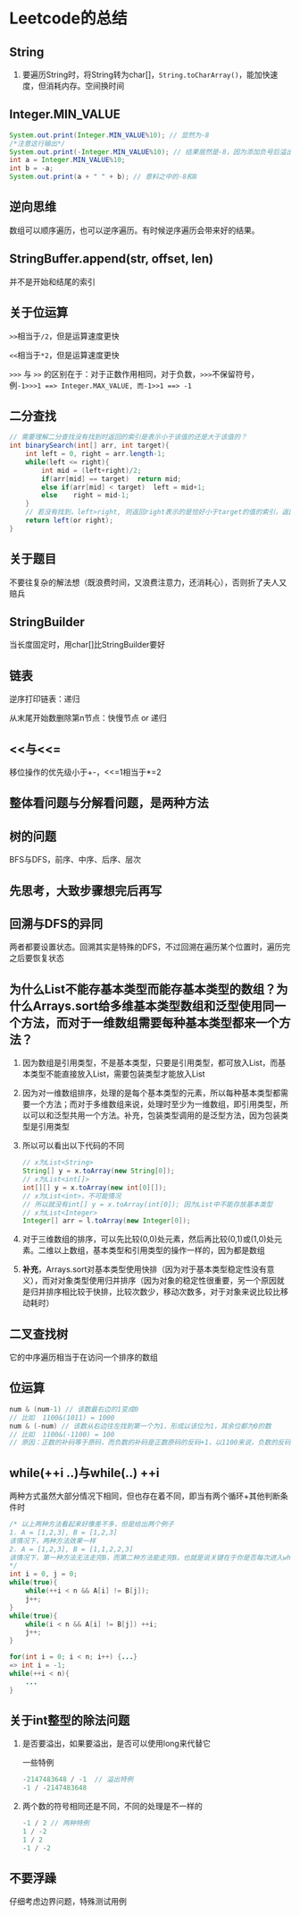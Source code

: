 # Leetcode的总结

## String

1. 要遍历String时，将String转为char[]，`String.toCharArray()`，能加快速度，但消耗内存。空间换时间

## Integer.MIN_VALUE

```java
System.out.print(Integer.MIN_VALUE%10); // 显然为-8
/*注意这行输出*/
System.out.print(-Integer.MIN_VALUE%10); // 结果居然是-8，因为添加负号后溢出了，又变成了它本身
int a = Integer.MIN_VALUE%10;
int b = -a;
System.out.print(a + " " + b); // 意料之中的-8和8 
```

## 逆向思维

数组可以顺序遍历，也可以逆序遍历。有时候逆序遍历会带来好的结果。

## StringBuffer.append(str, offset, len)

并不是开始和结尾的索引

## 关于位运算

`>>`相当于`/2`，但是运算速度更快

`<<`相当于`*2`，但是运算速度更快

`>>>` 与 `>>` 的区别在于：对于正数作用相同，对于负数，`>>>`不保留符号，例`-1>>>1 ==> Integer.MAX_VALUE, 而-1>>1 ==> -1`

## 二分查找

```java
// 需要理解二分查找没有找到时返回的索引是表示小于该值的还是大于该值的？
int binarySearch(int[] arr, int target){
    int left = 0, right = arr.length-1;
    while(left <= right){
        int mid = (left+right)/2;
        if(arr[mid] == target)	return mid;
        else if(arr[mid] < target)	left = mid+1;
        else	right = mid-1;
    }
    // 若没有找到，left>right, 则返回right表示的是恰好小于target的值的索引，返回left表示的是恰好大于target的值的索引
    return left(or right); 
}
```

## 关于题目

不要往复杂的解法想（既浪费时间，又浪费注意力，还消耗心），否则折了夫人又赔兵

## StringBuilder

当长度固定时，用char[]比StringBuilder要好

## 链表

逆序打印链表：递归

从末尾开始数删除第n节点：快慢节点 or 递归

## <<与<<=

移位操作的优先级小于+-，<<=1相当于*=2

## 整体看问题与分解看问题，是两种方法

## 树的问题

BFS与DFS，前序、中序、后序、层次

## 先思考，大致步骤想完后再写

## 回溯与DFS的异同

两者都要设置状态。回溯其实是特殊的DFS，不过回溯在遍历某个位置时，遍历完之后要恢复状态

## 为什么List不能存基本类型而能存基本类型的数组？为什么Arrays.sort给多维基本类型数组和泛型使用同一个方法，而对于一维数组需要每种基本类型都来一个方法？

1. 因为数组是引用类型，不是基本类型，只要是引用类型，都可放入List，而基本类型不能直接放入List，需要包装类型才能放入List

2. 因为对一维数组排序，处理的是每个基本类型的元素，所以每种基本类型都需要一个方法；而对于多维数组来说，处理时至少为一维数组，即引用类型，所以可以和泛型共用一个方法。补充，包装类型调用的是泛型方法，因为包装类型是引用类型

3. 所以可以看出以下代码的不同

   ```java
   // x为List<String>
   String[] y = x.toArray(new String[0]);
   // x为List<int[]>
   int[][] y = x.toArray(new int[0][]);
   // x为List<int>，不可能情况
   // 所以就没有int[] y = x.toArray(int[0]); 因为List中不能存放基本类型
   // x为List<Integer>
   Integer[] arr = l.toArray(new Integer[0]);
   ```

4. 对于三维数组的排序，可以先比较(0,0)处元素，然后再比较(0,1)或(1,0)处元素。二维以上数组，基本类型和引用类型的操作一样的，因为都是数组

5. **补充**，Arrays.sort对基本类型使用快排（因为对于基本类型稳定性没有意义），而对对象类型使用归并排序（因为对象的稳定性很重要，另一个原因就是归并排序相比较于快排，比较次数少，移动次数多，对于对象来说比较比移动耗时）

## 二叉查找树

它的中序遍历相当于在访问一个排序的数组

## 位运算

```java
num & (num-1) // 该数最右边的1变成0
// 比如  1100&(1011) = 1000
num & (-num) // 该数从右边往左找到第一个为1，形成以该位为1，其余位都为0的数
// 比如  1100&(-1100) = 100
// 原因：正数的补码等于原码，而负数的补码是正数原码的反码+1，以1100来说，负数的反码是10...0011（共32-3个0），补码是10...0100，与1100与之后得到100
```

## while(++i ..)与while(..) ++i

两种方式虽然大部分情况下相同，但也存在着不同，即当有两个循环+其他判断条件时

```java
/* 以上两种方法看起来好像差不多，但是给出两个例子
1. A = [1,2,3], B = [1,2,3]
该情况下，两种方法效果一样
2. A = [1,2,3], B = [1,1,2,2,3]
该情况下，第一种方法无法走完B，而第二种方法能走完B。也就是说关键在于你是否每次进入while循环都想让它+1。所以我建议for循环要改成while循环时，选用第一种形式，因为第二种形式在某些情况下会引入不易察觉的bug
*/
int i = 0, j = 0;
while(true){
    while(++i < n && A[i] != B[j]);
    j++;
}
while(true){
    while(i < n && A[i] != B[j]) ++i;
    j++;
}

for(int i = 0; i < n; i++) {...}
=> int i = -1;
while(++i < n){
    ...
}
```

## 关于int整型的除法问题

1. 是否要溢出，如果要溢出，是否可以使用long来代替它

   一些特例

   ```java
   -2147483648 / -1  // 溢出特例
   -1 / -2147483648
   ```

2. 两个数的符号相同还是不同，不同的处理是不一样的

   ```java
   -1 / 2 // 两种特例
   1 / -2
   1 / 2 
   -1 / -2
   ```

## 不要浮躁

仔细考虑边界问题，特殊测试用例